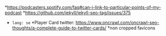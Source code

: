 *https://podcasters.spotify.com/faq#can-i-link-to-particular-points-of-my-podcast
*https://github.com/jekyll/jekyll-seo-tag/issues/375
 * `lang: se`
*Player Card twitter: https://www.oncrawl.com/oncrawl-seo-thoughts/a-complete-guide-to-twitter-cards/
*non cropped favicons
